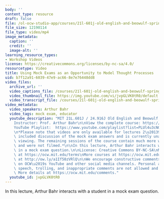```yaml
---
body: ''
content_type: resource
draft: false
file: /ol-ocw-studio-app/courses/21l-601j-old-english-and-beowulf-spring-2023/mit21l_601js23_mock_exam_sentence_2_360p_16_9.mp4
file_size: 12190114
file_type: video/mp4
image_metadata:
  caption: ''
  credit: ''
  image-alt: ''
learning_resource_types:
- Workshop Videos
license: https://creativecommons.org/licenses/by-nc-sa/4.0/
resourcetype: Video
title: Using Mock Exams as an Opportunity to Model Thought Processes
uid: b7f12a91-6039-47e9-ac66-8e7e76448dd8
video_files:
  archive_url: ''
  video_captions_file: /courses/21l-601j-old-english-and-beowulf-spring-2023/mit21l_601js23_mock_exam_sentence_2_captions.vtt
  video_thumbnail_file: https://img.youtube.com/vi/jvpGLVK0tR0/default.jpg
  video_transcript_file: /courses/21l-601j-old-english-and-beowulf-spring-2023/mit21l_601js23_mock_exam_sentence_2_transcript.pdf
video_metadata:
  video_speakers: Arthur Bahr
  video_tags: mock exam, educator
  youtube_description: "MIT 21L.601J / 24.916J Old English and Beowulf, Spring 2023\n\
    Instructor: Prof. Arthur Bahr\n\nView the complete course: https://ocw.mit.edu/courses/21l-601j-old-english-and-beowulf-spring-2023/\n\
    YouTube Playlist:  https://www.youtube.com/playlist?list=PLUl4u3cNGP61XcBw73jdcpNO-pju-mFtw\n\
    \n*Please note that videos are only available for lectures 2\u20139. Session 9\
    \ included discussion of the mock exam answers and is currently unavailable for\
    \ viewing. The remaining sessions of the course contain much more workshopping\
    \ and were not filmed.*\n\nIn this lecture, Arthur Bahr interacts with a student\
    \ in a mock exam question.\n\nLicense: Creative Commons BY-NC-SA\nMore information\
    \ at https://ocw.mit.edu/terms\nMore courses at https://ocw.mit.edu\nSupport OCW\
    \ at http://ow.ly/a1If50zVRlQ\n\nWe encourage constructive comments and discussion\
    \ on OCW\u2019s YouTube and other social media channels. Personal attacks, hate\
    \ speech, trolling, and inappropriate comments are not allowed and may be removed.\
    \ More details at https://ocw.mit.edu/comments."
  youtube_id: jvpGLVK0tR0
---
```

In this lecture, Arthur Bahr interacts with a student in a mock exam question.